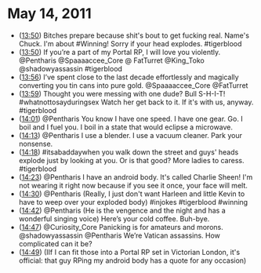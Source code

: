 # May 14, 2011
* ([13:50](https://twitter.com/TigerBloodCore/status/69504937863806976)) Bitches prepare because shit's bout to get fucking real. Name's Chuck. I'm about #Winning! Sorry if your head explodes. #tigerblood
* ([13:50](https://twitter.com/TigerBloodCore/status/69504937863806976)) If you’re a part of my Portal RP, I will love you violently. @Pentharis @Spaaaaccee_Core @ FatTurret @King_Toko @shadowyassassin #tigerblood
* ([13:56](https://twitter.com/TigerBloodCore/status/69506409586376704)) I’ve spent close to the last decade effortlessly and magically converting you tin cans into pure gold. @Spaaaaccee_Core @FatTurret
* ([13:59](https://twitter.com/TigerBloodCore/status/69507136572502017)) Thought you were messing with one dude? Bull S-H-I-T! #whatnottosayduringsex Watch her get back to it. If it's with us, anyway. #tigerblood
* ([14:01](https://twitter.com/TigerBloodCore/status/69508713102323712)) @Pentharis You know I have one speed. I have one gear. Go. I boil and I fuel you. I boil in a state that would eclipse a microwave.
* ([14:13](https://twitter.com/TigerBloodCore/status/69510641253232640)) @Pentharis I use a blender. I use a vacuum cleaner. Park your nonsense.
* ([14:18](https://twitter.com/TigerBloodCore/status/69511834989903872)) #itsabaddaywhen you walk down the street and guys' heads explode just by looking at you. Or is that good? More ladies to caress. #tigerblood
* ([14:23](https://twitter.com/TigerBloodCore/status/69513189657821184)) @Pentharis I have an android body. It's called Charlie Sheen! I'm not wearing it right now because if you see it once, your face will melt.
* ([14:30](https://twitter.com/TigerBloodCore/status/69514913407705089)) @Pentharis (Really, I just don't want Harleen and little Kevin to have to weep over your exploded body) #injokes #tigerblood #winning
* ([14:42](https://twitter.com/TigerBloodCore/status/69517985261432833)) @Pentharis (He is the vengence and the night and has a wonderful singing voice) Here’s your cold coffee. Buh-bye.
* ([14:47](https://twitter.com/TigerBloodCore/status/69519184442298368)) @Curiosity_Core Panicking is for amateurs and morons. @shadowyassassin @Pentharis We’re Vatican assassins. How complicated can it be?
* ([14:49](https://twitter.com/TigerBloodCore/status/69519779077169152)) (IIf I can fit those into a Portal RP set in Victorian London, it's official: that guy RPing my android body has a quote for any occasion)
